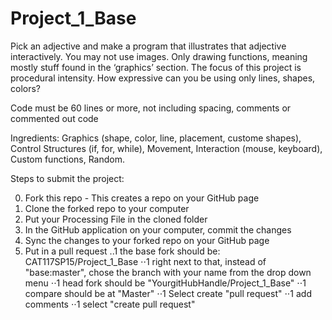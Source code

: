 # Project_1_Base


Pick an adjective and make a program that illustrates that adjective interactively. You may not use images. Only drawing functions, meaning mostly stuff found in the ‘graphics’ section. The focus of this project is procedural intensity. How expressive can you be using only lines, shapes, colors?

Code must be 60 lines or more, not including spacing, comments or commented out code

Ingredients: Graphics (shape, color, line, placement, custome shapes), Control Structures (if, for, while), Movement, Interaction (mouse, keyboard), Custom functions, Random.

Steps to submit the project:

0. Fork this repo - This creates a repo on your GitHub page
1. Clone the forked repo to your computer
2. Put your Processing File in the cloned folder
3. In the GitHub application on your computer, commit the changes
4. Sync the changes to your forked repo on your GitHub page
5. Put in a pull request
..1 the base fork should be: CAT117SP15/Project_1_Base
⋅⋅1 right next to that, instead of "base:master", chose the branch with your name from the drop down menu
⋅⋅1 head fork should be "YourgitHubHandle/Project_1_Base"
⋅⋅1 compare should be at "Master"
⋅⋅1 Select create "pull request"
⋅⋅1 add comments
⋅⋅1 select "create pull request"
